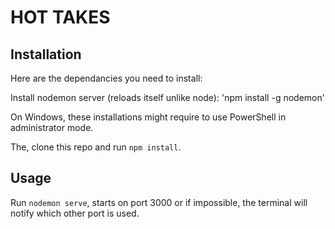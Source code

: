 # HOT TAKES

## Installation

Here are the dependancies you need to install:

Install nodemon server (reloads itself unlike node): 'npm install -g nodemon'

On Windows, these installations might require to use PowerShell in administrator mode.

The, clone this repo and run `npm install`.

## Usage

Run `nodemon serve`, starts on port 3000 or if impossible, the terminal will notify which other port is used.

